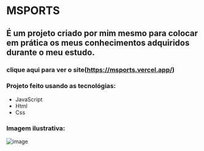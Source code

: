 # MSPORTS
## É um projeto criado por mim mesmo para colocar em prática os meus conhecimentos adquiridos durante o meu estudo.
### clique aqui para ver o site(https://msports.vercel.app/)
### Projeto feito usando as tecnológias:
- JavaScript
- Html
- Css
### Imagem ilustrativa:

![image](https://github.com/willf7/MSPORTS/assets/125326310/d3c2903c-df5a-45c7-8d2b-98770926dcd8)
